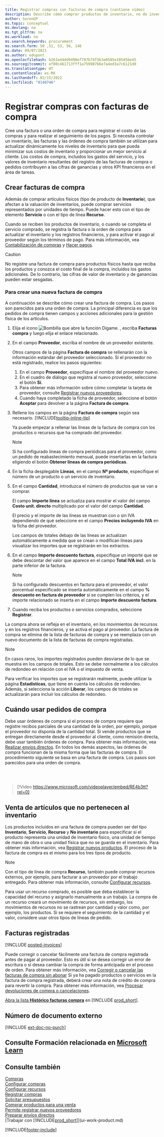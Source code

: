 ```yaml
---
title: Registrar compras con facturas de compra (contiene vídeo)
description: Describe cómo comprar productos de inventario, no de inventario o recursos creando y registrando facturas u órdenes de compra.
author: SorenGP
ms.topic: conceptual
ms.devlang: na
ms.tgt_pltfrm: na
ms.workload: na
ms.search.keywords: procurement
ms.search.form: 50 ,51, 53, 56, 146
ms.date: 09/07/2021
ms.author: edupont
ms.openlocfilehash: b263a44dd9490ef787b74f5b3e0585e10545be45
ms.sourcegitcommit: ef80c461713fff1a75998766e7a4ed3a7c6121d0
ms.translationtype: HT
ms.contentlocale: es-MX
ms.lasthandoff: 02/15/2022
ms.locfileid: "8140746"
---
```

# <a name="record-purchases-with-purchase-invoices"></a>Registrar compras con facturas de compra

Cree una factura o una orden de compra para registrar el costo de las compras y para realizar el seguimiento de los pagos. Si necesita controlar un inventario, las facturas y las órdenes de compra también se utilizan para actualizar dinámicamente los niveles de inventario para que pueda minimizar sus costos de inventario y proporcionar un mejor servicio al cliente. Los costos de compra, incluidos los gastos del servicio, y los valores de inventario resultantes del registro de las facturas de compra o pedidos contribuyen a las cifras de ganancias y otros KPI financieros en el área de tareas.

## <a name="create-purchase-invoices"></a>Crear facturas de compra

Además de comprar artículos físicos (tipo de producto de **Inventario**), que afectan a la valuación de inventarios, puede comprar servicios representados por unidades de tiempo. Puede hacer esto con el tipo de elemento **Servicio** o con el tipo de línea **Recurso**.

Cuando se reciben los productos de inventario, o cuando se completa el servicio comprado, se registra la factura o la orden de compra para actualizar el inventario y los registros financieros, y para activar el pago al proveedor según los términos de pago. Para más información, vea [Contabilización de compras](ui-post-purchases.md) y [Hacer pagos](payables-make-payments.md).

> [!CAUTION]  
> No registre una factura de compra para productos físicos hasta que reciba los productos y conozca el costo final de la compra, incluidos los gastos adicionales. De lo contrario, las cifras de valor de inventario y de ganancias pueden estar sesgadas.

### <a name="to-create-a-purchase-invoice"></a>Para crear una nueva factura de compra

A continuación se describe cómo crear una factura de compra. Los pasos son parecidos para una orden de compra. La principal diferencia es que los pedidos de compra tienen campos y acciones adicionales para la gestión física de los artículos.

1. Elija el icono ![Bombilla que abre la función Dígame.](media/ui-search/search_small.png "Dígame qué desea hacer") , escriba **Facturas compra** y luego elija el enlace relacionado.  
2. En el campo **Proveedor**, escriba el nombre de un proveedor existente.

    Otros campos de la página **Factura de compra** se rellenarán con la información estándar del proveedor seleccionado. Si el proveedor no está registrado, realice los pasos siguientes:

    1. En el campo **Proveedor**, especifique el nombre del proveedor nuevo.
    2. En el cuadro de diálogo que registra al nuevo proveedor, seleccione el botón **Sí**.
    3. Para obtener más información sobre cómo completar la tarjeta de proveedor, consulte [Registrar nuevos proveedores](purchasing-how-register-new-vendors.md).  
    4. Cuando haya completado la ficha de proveedor, seleccione el botón **Aceptar** para devolver a la página **Factura de compra**.

3. Rellene los campos en la página **Factura de compra** según sea necesario. [!INCLUDE[tooltip-inline-tip](includes/tooltip-inline-tip_md.md)]

    Ya puede empezar a rellenar las líneas de la factura de compra con los productos o recursos que ha comprado del proveedor.

    > [!NOTE]  
    > Si ha configurado líneas de compra periódicas para el proveedor, como un pedido de reabastecimiento mensual, puede insertarlas en la factura eligiendo el botón **Obtener líneas de compra periódicas**.
4. En la ficha desplegable **Líneas**, en el campo **Nº producto**, especifique el número de un producto o un servicio de inventario.
5. En el campo **Cantidad**, introduzca el número de productos que se van a comprar.

    El campo **Importe línea** se actualiza para mostrar el valor del campo **Costo unit. directo** multiplicado por el valor del campo **Cantidad**.

    El precio y el importe de las líneas se muestran con o sin IVA dependiendo de qué seleccione en el campo **Precios incluyendo IVA** en la ficha del proveedor.

    Los campos de totales debajo de las líneas se actualizan automáticamente a medida que se crean o modifican líneas para visualizar los importes que se registrarán en los extractos.

6. En el campo **Importe descuento factura**, especifique un importe que se debe descontar del valor que aparece en el campo **Total IVA incl.** en la parte inferior de la factura.

    > [!NOTE]  
    > Si ha configurado descuentos en factura para el proveedor, el valor porcentual especificado se inserta automáticamente en el campo **% descuento en factura de proveedor** si se cumplen los criterios, y el importe relacionado se inserta en el campo **Importe descuento factura**.
7. Cuando reciba los productos o servicios comprados, seleccione **Registrar**.

La compra ahora se refleja en el inventario, en los movimientos de recursos y en los registros financieros, y se activa el pago al proveedor. La factura de compra se elimina de la lista de facturas de compra y se reemplaza con un nuevo documento de la lista de facturas de compra registradas.  

> [!NOTE]
> En casos raros, los importes registrados pueden desviarse de lo que se muestra en los campos de totales. Esto se debe normalmente a los cálculos de redondeo en relación con el IVA o el impuesto de venta.
>
> Para verificar los importes que se registrarán realmente, puede utilizar la página **Estadísticas**, que tiene en cuenta los cálculos de redondeo. Además, si selecciona la acción **Liberar**, los campos de totales se actualizarán para incluir los cálculos de redondeo.

## <a name="when-to-use-purchase-orders"></a>Cuándo usar pedidos de compra

Debe usar órdenes de compra si el proceso de compra requiere que registre recibos parciales de una cantidad de la orden, por ejemplo, porque el proveedor no disponía de la cantidad total. Si vende productos que se entregan directamente desde el proveedor al cliente, como remisión directa, debe usar también órdenes de compra. Para obtener más información, vea [Realizar envíos directos](sales-how-drop-shipment.md). En todos los demás aspectos, las órdenes de compra funcionan de la misma forma que las facturas de compra. El procedimiento siguiente se basa en una factura de compra. Los pasos son parecidos para una orden de compra.

<br><br>

> [!Video https://www.microsoft.com/videoplayer/embed/RE4b3tt?rel=0]

## <a name="selling-non-inventory-items"></a>Venta de artículos que no pertenecen al inventario

Los productos incluidos en una factura de compra pueden ser del tipo **Inventario**, **Servicio**, **Recurso** y **No inventario** para especificar si el producto representa una unidad de inventario físico, una unidad de tiempo de mano de obra o una unidad física que no se guarda en el inventario. Para obtener más información, vea [Registrar nuevos productos](inventory-how-register-new-items.md). El proceso de la factura de compra es el mismo para los tres tipos de producto.

> [!NOTE]
> Con el tipo de línea de compra **Recurso**, también puede comprar recursos externos, por ejemplo, para facturar a un proveedor por el trabajo entregado. Para obtener más información, consulte [Configurar recursos](projects-how-setup-resources.md).
>
> Para usar un recurso comprado, es posible que deba establecer la capacidad del recurso y asignarlo manualmente a un trabajo. La compra de un recurso creará un movimiento de recursos, sin embargo, los movimientos de recursos no se rastrean por cantidad y valor como, por ejemplo, los productos. Si se requiere el seguimiento de la cantidad y el valor, considere usar otros tipos de líneas de pedido.

## <a name="posted-invoices"></a>Facturas registradas

[!INCLUDE [posted-invoices](includes/posted-invoices.md)]

Puede corregir o cancelar fácilmente una factura de compra registrada antes de pagar al proveedor. Esto es útil si se desea corregir un error de escritura o si desea cambiar la compra de forma anticipada en el proceso de orden. Para obtener más información, vea [Corregir o cancelar las facturas de compra sin abonar](purchasing-how-correct-cancel-unpaid-purchase-invoices.md) Si ya ha pagado productos o servicios en la factura de compra registrada, deberá crear una nota de crédito de compra para revertir la compra. Para obtener más información, vea [Procesar devoluciones de compra o cancelaciones](purchasing-how-process-purchase-returns-cancellations.md).

[Abra la lista **Histórico facturas compra**](https://businesscentral.dynamics.com/?page=146) en [!INCLUDE [prod_short](includes/prod_short.md)].

## <a name="external-document-number"></a>Número de documento externo

[!INCLUDE [ext-doc-no-purch](includes/ext-doc-no-purch.md)]

## <a name="see-related-training-at-microsoft-learn"></a>Consulte Formación relacionada en [Microsoft Learn](/learn/modules/processing-invoices-dynamics-365-business-central/index)

## <a name="see-also"></a>Consulte también

[Compras](purchasing-manage-purchasing.md)  
[Configurar compras](purchasing-setup-purchasing.md)  
[Configurar recursos](projects-how-setup-resources.md)  
[Registrar compras](ui-post-purchases.md)  
[Solicitar presupuestos](purchasing-how-request-quotes.md)  
[Comprar productos para una venta](purchasing-how-purchase-products-sale.md)  
[Permite registrar nuevos proveedores](purchasing-how-register-new-vendors.md)  
[Preparar envíos directos](sales-how-drop-shipment.md)  
[Trabajar con [!INCLUDE[prod_short](includes/prod_short.md)]](ui-work-product.md)


[!INCLUDE[footer-include](includes/footer-banner.md)]